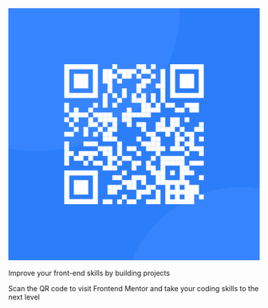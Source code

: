 <!DOCTYPE html>
<html lang="en">
<head>
    <meta charset="UTF-8">
    <meta name="viewport" content="width=device-width, initial-scale=1.0">
    <link rel="stylesheet" href="QRcode.css">
    <title>QR code</title>
</head>
<body>
    <div class="item">
        <div class="container">
            <img src="image-qr-code.png">
            <p class="bold">Improve your front-end skills by building projects</p>
            <p>Scan the QR code to visit Frontend Mentor and take your coding skills to the next level</p>
        </div>
    </div>
</body>
</html>
